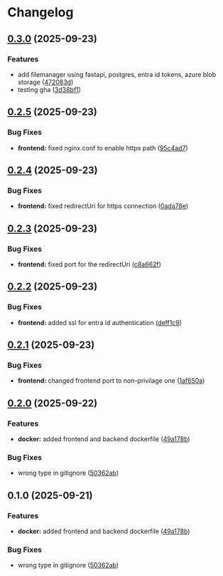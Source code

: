 # Changelog

## [0.3.0](https://github.com/kuba-b-labs/basic-filemanager-with-azure-blob/compare/frontend-v0.2.5...frontend-v0.3.0) (2025-09-23)


### Features

* add filemanager using fastapi, postgres, entra id tokens, azure blob storage ([472083d](https://github.com/kuba-b-labs/basic-filemanager-with-azure-blob/commit/472083d8aa087101e762a8406914b476873988b8))
* testing gha ([3d38bf1](https://github.com/kuba-b-labs/basic-filemanager-with-azure-blob/commit/3d38bf14b78fc78dbdb336a60b695dc8edc93663))

## [0.2.5](https://github.com/kuba-b-labs/blob-upload-site/compare/frontend-v0.2.4...frontend-v0.2.5) (2025-09-23)


### Bug Fixes

* **frontend:** fixed nginx.conf to enable https path ([95c4ad7](https://github.com/kuba-b-labs/blob-upload-site/commit/95c4ad73084cdd14a663dca42b9084f80333d9e1))

## [0.2.4](https://github.com/kuba-b-labs/blob-upload-site/compare/frontend-v0.2.3...frontend-v0.2.4) (2025-09-23)


### Bug Fixes

* **frontend:** fixed redirectUri for https connection ([0ada78e](https://github.com/kuba-b-labs/blob-upload-site/commit/0ada78e8d75776333bfa0810f435b748889d454f))

## [0.2.3](https://github.com/kuba-b-labs/blob-upload-site/compare/frontend-v0.2.2...frontend-v0.2.3) (2025-09-23)


### Bug Fixes

* **frontend:** fixed port for the redirectUri ([c8a662f](https://github.com/kuba-b-labs/blob-upload-site/commit/c8a662fd5ce3bb00e09bad5f382db9181bce1757))

## [0.2.2](https://github.com/kuba-b-labs/blob-upload-site/compare/frontend-v0.2.1...frontend-v0.2.2) (2025-09-23)


### Bug Fixes

* **frontend:** added ssl for entra id authentication ([deff1c9](https://github.com/kuba-b-labs/blob-upload-site/commit/deff1c96c6ab8aca386a04519c9a7a52727b8803))

## [0.2.1](https://github.com/kuba-b-labs/blob-upload-site/compare/frontend-v0.2.0...frontend-v0.2.1) (2025-09-23)


### Bug Fixes

* **frontend:** changed frontend port to non-privilage one ([1af650a](https://github.com/kuba-b-labs/blob-upload-site/commit/1af650a413887f460114cd60ba8368ed5beb7dde))

## [0.2.0](https://github.com/kuba-b-labs/blob-upload-site/compare/frontend-v0.1.0...frontend-v0.2.0) (2025-09-22)


### Features

* **docker:** added frontend and backend dockerfile ([49a178b](https://github.com/kuba-b-labs/blob-upload-site/commit/49a178bd78b800ad8378045ab4fbc46820cbe09a))


### Bug Fixes

* wrong type in gitignore ([50362ab](https://github.com/kuba-b-labs/blob-upload-site/commit/50362abe361b17207d42c42308fe88ca729db256))

## 0.1.0 (2025-09-21)


### Features

* **docker:** added frontend and backend dockerfile ([49a178b](https://github.com/malydinozaurpl/blob-upload-site/commit/49a178bd78b800ad8378045ab4fbc46820cbe09a))


### Bug Fixes

* wrong type in gitignore ([50362ab](https://github.com/malydinozaurpl/blob-upload-site/commit/50362abe361b17207d42c42308fe88ca729db256))
